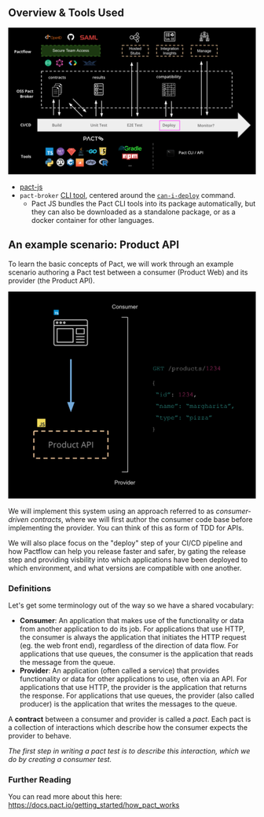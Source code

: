 ## Overview & Tools Used

![Ecosystem](./assets/ecosystem.png)

- [pact-js](https://docs.pact.io/implementation_guides/javascript)
- `pact-broker` [CLI tool](https://docs.pact.io/implementation_guides/cli/#pact-cli), centered around the [`can-i-deploy`](https://docs.pact.io/pact_broker/can_i_deploy) command.
  - Pact JS bundles the Pact CLI tools into its package automatically, but they can also be downloaded as a standalone package, or as a docker container for other languages.

## An example scenario: Product API

To learn the basic concepts of Pact, we will work through an example scenario authoring a Pact test between a consumer (Product Web) and its provider (the Product API).

![Scenario](./assets/scenario.png)

We will implement this system using an approach referred to as _consumer-driven contracts_, where we will first author the consumer code base before implementing the provider. You can think of this as form of TDD for APIs.

We will also place focus on the "deploy" step of your CI/CD pipeline and how Pactflow can help you release faster and safer, by gating the release step and providing visbility into which applications have been deployed to which environment, and what versions are compatible with one another.

### Definitions

Let's get some terminology out of the way so we have a shared vocabulary:

- **Consumer**: An application that makes use of the functionality or data from another application to do its job. For applications that use HTTP, the consumer is always the application that initiates the HTTP request (eg. the web front end), regardless of the direction of data flow. For applications that use queues, the consumer is the application that reads the message from the queue.
- **Provider**: An application (often called a service) that provides functionality or data for other applications to use, often via an API. For applications that use HTTP, the provider is the application that returns the response. For applications that use queues, the provider (also called producer) is the application that writes the messages to the queue.

A **contract** between a consumer and provider is called a _pact_. Each pact is a collection of interactions which describe how the consumer expects the provider to behave.

_The first step in writing a pact test is to describe this interaction, which we do by creating a consumer test._

### Further Reading

You can read more about this here: https://docs.pact.io/getting_started/how_pact_works
